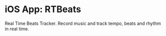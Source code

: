 # iOS App: RTBeats

Real Time Beats Tracker. Record music and track tempo, beats and rhythm in real time.
